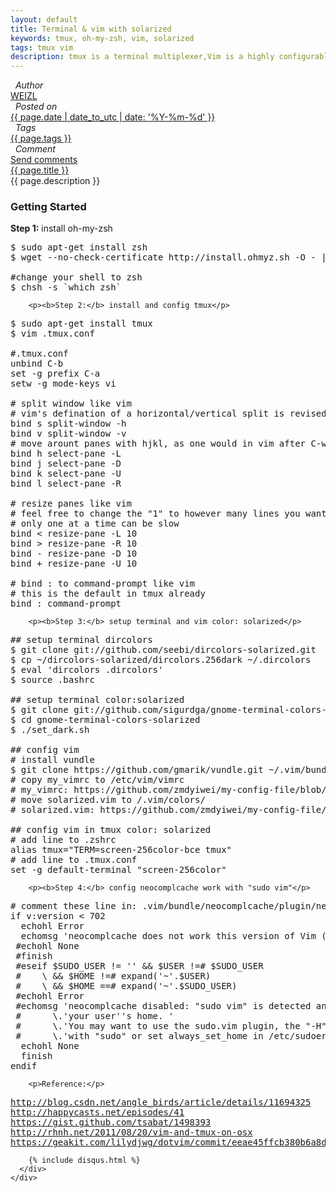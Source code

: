 ```yaml
---
layout: default 
title: Terminal & vim with solarized 
keywords: tmux, oh-my-zsh, vim, solarized 
tags: tmux vim
description: tmux is a terminal multiplexer,Vim is a highly configurable text editor.
---
```

<div class="article-container">
  <div class="blog-info blog-margin-bottom"> 
    <div class="blog-item-head">
      <div class="blog-item-pencil">
        <i class="fa fa-file-text fa-2x"></i>
      </div>
      <div class="blog-item-author">
        <i class="fa fa-user">&nbsp;&nbsp;Author</i>
        <div class="author-link">
          <a href="/">WEIZL</a>
        </div> 
      </div>
      <div class="blog-item-clock">
        <i class="fa fa-clock-o">&nbsp;&nbsp;Posted on</i>
        <div class="clock-link">
          <a href="/">{{ page.date | date_to_utc | date: '%Y-%m-%d' }}</a>
        </div> 
      </div>
      <div class="blog-item-tags">
        <i class="fa fa-tags">&nbsp;&nbsp;Tags</i>
        <div class="tag-link">
          <a href="/">{{ page.tags }}</a>
        </div> 
      </div>
      <div class="blog-item-comment">
        <i class="fa fa-comment">&nbsp;&nbsp;Comment</i>
        <div class="comment-link">
          <a href="/">Send comments</a>
        </div> 
      </div>
    </div>
    <div class="blog-item-info blog-padding-bottom">
      <div class="blog-item-title"><a href="{{ page.url }}">{{ page.title }}</a></div>
      <div class="blog-item-description">
        {{ page.description }}
      </div>
      <div class="blog-item-content">
        <h3>Getting Started</h3>
        <p><b>Step 1:</b> install oh-my-zsh</p>

<pre>
$ sudo apt-get install zsh 
$ wget --no-check-certificate http://install.ohmyz.sh -O - | sh

#change your shell to zsh
$ chsh -s `which zsh`
</pre>

        <p><b>Step 2:</b> install and config tmux</p>
<pre>
$ sudo apt-get install tmux 
$ vim .tmux.conf

#.tmux.conf
unbind C-b
set -g prefix C-a
setw -g mode-keys vi

# split window like vim
# vim's defination of a horizontal/vertical split is revised from tumx's
bind s split-window -h
bind v split-window -v
# move arount panes with hjkl, as one would in vim after C-w
bind h select-pane -L
bind j select-pane -D
bind k select-pane -U
bind l select-pane -R

# resize panes like vim
# feel free to change the "1" to however many lines you want to resize by,
# only one at a time can be slow
bind < resize-pane -L 10
bind > resize-pane -R 10
bind - resize-pane -D 10
bind + resize-pane -U 10

# bind : to command-prompt like vim
# this is the default in tmux already
bind : command-prompt
</pre>

        <p><b>Step 3:</b> setup terminal and vim color: solarized</p>

<pre>
## setup terminal dircolors 
$ git clone git://github.com/seebi/dircolors-solarized.git
$ cp ~/dircolors-solarized/dircolors.256dark ~/.dircolors
$ eval 'dircolors .dircolors'
$ source .bashrc

## setup terminal color:solarized 
$ git clone git://github.com/sigurdga/gnome-terminal-colors-solarized.git
$ cd gnome-terminal-colors-solarized
$ ./set_dark.sh

## config vim
# install vundle
$ git clone https://github.com/gmarik/vundle.git ~/.vim/bundle/vundle
# copy my_vimrc to /etc/vim/vimrc
# my_vimrc: https://github.com/zmdyiwei/my-config-file/blob/master/my_vimrc
# move solarized.vim to /.vim/colors/
# solarized.vim: https://github.com/zmdyiwei/my-config-file/blob/master/solarized.vim

## config vim in tmux color: solarized
# add line to .zshrc
alias tmux="TERM=screen-256color-bce tmux"
# add line to .tmux.conf
set -g default-terminal "screen-256color"
</pre>

        <p><b>Step 4:</b> config neocomplcache work with "sudo vim"</p>
<pre>
# comment these line in: .vim/bundle/neocomplcache/plugin/neocomplcache.vim
if v:version < 702  
  echohl Error  
  echomsg 'neocomplcache does not work this version of Vim (' . v:version . ').'  
 #echohl None  
 #finish  
 #eseif $SUDO_USER != '' && $USER !=# $SUDO_USER  
 #    \ && $HOME !=# expand('~'.$USER)  
 #    \ && $HOME ==# expand('~'.$SUDO_USER)  
 #echohl Error  
 #echomsg 'neocomplcache disabled: "sudo vim" is detected and $HOME is set to '  
 #      \.'your user''s home. '  
 #      \.'You may want to use the sudo.vim plugin, the "-H" option '  
 #      \.'with "sudo" or set always_set_home in /etc/sudoers instead.'  
  echohl None  
  finish  
endif  
</pre>
        <p>Reference:</p> 
<pre>
<a href="http://blog.csdn.net/angle_birds/article/details/11694325">http://blog.csdn.net/angle_birds/article/details/11694325</a>
<a href="http://happycasts.net/episodes/41">http://happycasts.net/episodes/41</a>
<a href="https://gist.github.com/tsabat/1498393">https://gist.github.com/tsabat/1498393</a>
<a href="http://rhnh.net/2011/08/20/vim-and-tmux-on-osx">http://rhnh.net/2011/08/20/vim-and-tmux-on-osx</a>
<a href="https://geakit.com/lilydjwg/dotvim/commit/eeae45ffcb380b6a8d5643f8a3c052c61bbf694e">https://geakit.com/lilydjwg/dotvim/commit/eeae45ffcb380b6a8d5643f8a3c052c61bbf694e</a>
</pre>
        {% include disqus.html %}
      </div>
    </div>
  </div>
</div>
